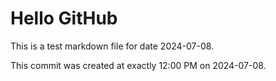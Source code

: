 # Hello GitHub
This is a test markdown file for date 2024-07-08.

This commit was created at exactly 12:00 PM on 2024-07-08.
